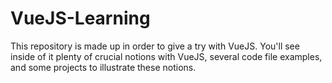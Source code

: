 # VueJS-Learning
This repository is made up in order to give a try with VueJS. You'll see inside of it plenty of crucial notions with VueJS, several code file examples, and some projects to illustrate these notions.
